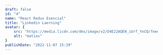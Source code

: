 ```yaml
---
draft: false
id: "4"
name: "React Redux Esencial"
title: "Linkedin Laerning"
avatar: {
    src: "https://media.licdn.com/dms/image/v2/D4E22AQEN_iUrf_YnCQ/feedshare-shrink_1280/feedshare-shrink_1280/0/1695459833609?e=1762992000&v=beta&t=ZlNMTdLzc_apoB42_thDUjtNQu3_KkH3BsFjvq8G5HE",
    alt: "matias"
}
publishDate: "2022-11-07 15:39"
---
```

